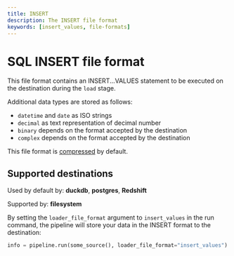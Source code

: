 ```yaml
---
title: INSERT
description: The INSERT file format
keywords: [insert_values, file-formats]
---
```


# SQL INSERT file format
This file format contains an INSERT...VALUES statement to be executed on the destination during the `load` stage.

Additional data types are stored as follows:
* `datetime` and `date` as ISO strings
* `decimal` as text representation of decimal number
* `binary` depends on the format accepted by the destination
* `complex` depends on the format accepted by the destination

This file format is [compressed](../../reference/performance.md#disabling-and-enabling-file-compression) by default.

## Supported destinations
Used by default by: **duckdb**, **postgres**, **Redshift**

Supported by: **filesystem**

By setting the `loader_file_format` argument to `insert_values` in the run command, the pipeline will store your data in the INSERT format to the destination:

```python
info = pipeline.run(some_source(), loader_file_format="insert_values")
